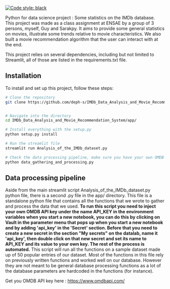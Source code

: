 [![Code style: black](https://img.shields.io/badge/code%20style-black-000000.svg)](https://github.com/psf/black)

Python for data science project : Some statistics on the IMDb database. 
This project was made as a class assignment at ENSAE by a group of 3 persons, myself, Guy and Sarakpy. It aims to provide some general statistics on movies, illustrate some trends relative to movie characteristics. We also built a movie recommendation algorithm that the user can interact with at the end. 

This project relies on several dependencies, including but not limited to Streamlit, all of those are listed in the requirements.txt file.

## Installation

To install and set up this project, follow these steps:

```bash
# Clone the repository
git clone https://github.com/deph-s/IMDb_Data_Analysis_and_Movie_Recommendation_System


# Navigate into the directory
cd IMDb_Data_Analysis_and_Movie_Recommendation_System/app/

# Install everything with the setup.py
python setup.py install

# Run the streamlit file
streamlit run Analysis_of_the_IMDb_dataset.py

# Check the data processing pipeline, make sure you have your own OMDB API key in your SSP Cloud vault. 
python data_gathering_and_processing.py
```

## Data processing pipeline 


Aside from the main streamlit script Analysis_of_the_IMDb_dataset.py python file, there is a second .py file in the app/ directory. This file is a standalone python file that contains all the functions that we wrote to gather and process the data that we used. **To run this script you need to inject your own OMDB API key under the name API_KEY in the environment variables when you start a new notebook, you can do this by clicking on Vault in the parameter menu that pops up when you start a new notebook and by adding 'api_key' in the 'Secret' section. Before that you need to create a new secret in the section "My secrets" on the datalab, name it 'api_key', then double click on that new secret and set its name to API_KEY and its value to your own key. The rest of the process is automated.** This script will run all the functions on a sample dataset made up of 50 popular entries of our dataset. Most of the functions in this file rely on previously written functions and worked well on our database. However they are not meant to be general database processing functions as a lot of the database parameters are hardcoded in the functions (for instance). 

Get you OMDB API key here : https://www.omdbapi.com/
